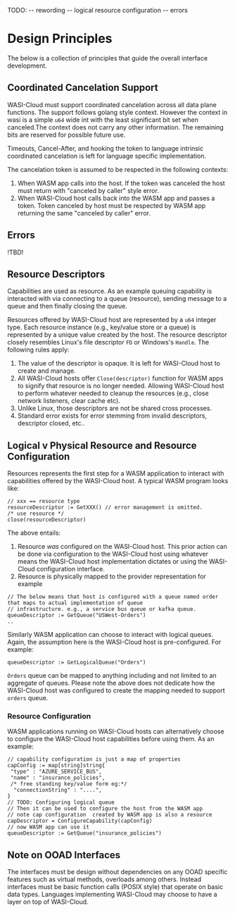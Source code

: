 TODO:
-- rewording
-- logical resource configuration
-- errors

# Design Principles

The below is a collection of principles that guide the overall interface development.

## Coordinated Cancelation Support
WASI-Cloud must support coordinated cancelation across all data plane functions. The support follows golang style
context. However the context in wasi is a simple `u64` wide int with the least significant bit set when canceled.The context does not carry any other information. The remaining bits are reserved for possible future use.

Timeouts, Cancel-After, and hooking the token to language intrinsic coordinated cancelation is left for language specific implementation.

The cancelation token is assumed to be respected in the following contexts:
1. When WASM app calls into the host. If the token was canceled the host must return with "canceled by caller" style error.
2. When WASI-Cloud host calls back into the WASM app and passes a token. Token canceled by host must be respected by WASM app returning the same "canceled by caller" error.


## Errors

!TBD!

## Resource Descriptors
Capabilities are used as resource. As an example queuing capability is interacted with via connecting to a queue (resource), sending message to a queue and then finally closing the queue.

Resources offered by WASI-Cloud host are represented by a `u64` integer type. Each resource instance (e.g., key/value store or a queue) is represented by a unique value created by the host. The resource descriptor closely resembles Linux's file descriptor `FD` or Windows's `Handle`. The following rules apply:

1. The value of the descriptor is opaque. It is left for WASI-Cloud host to create and manage.
2. All WASI-Cloud hosts offer `Close(descriptor)` function for WASM apps to signify that resource is no longer needed. Allowing WASI-Cloud host to perform whatever needed to cleanup the resources (e.g., close network listeners, clear cache etc).
3. Unlike Linux, those descriptors are not be shared cross processes.
4. Standard error exists for error stemming from invalid descriptors, descriptor closed, etc.. 


## Logical v Physical Resource and Resource Configuration
Resources represents the first step for a WASM application to interact with capabilities offered by the WASI-Cloud host. A typical WASM program looks like:

```golang
// xxx == resource type
resourceDescriptor := GetXXX() // error management is omitted.
/* use resource */
close(resourceDescriptor)
```

The above entails:
1.  Resource _was_ configured on the WASI-Cloud host. This prior action can be done via configuration to the WASI-Cloud host using whatever means the WASI-Cloud host implementation dictates or using the WASI-Cloud configuration interface.
2. Resource is physically mapped to the provider representation for example
```
// The below means that host is configured with a queue named order that maps to actual implementation of queue
// infrastructure. e.g., a service bus queue or kafka queue.
queueDescriptor := GetQueue("USWest-Orders")
..
```

Similarly WASM application can choose to interact with logical queues. Again, the assumption here is the WASI-Cloud host is pre-configured. For example:

```golang
queueDescriptor := GetLogicalQueue("Orders")
```

`Orders` queue can be mapped to anything including and not limited to an aggregate of queues. Please note the above does not dedicate how the WASI-Cloud host was configured to create the mapping needed to support `orders` queue.

### Resource Configuration
WASM applications running on WASI-Cloud hosts can alternatively choose to configure the WASI-Cloud host capabilities before using them. As an example:

```golang
// capability configuration is just a map of properties 
capConfig := map[string]string{
 "type" : "AZURE_SERVICE_BUS",
 "name" : "insurance_policies",
 /* free standing key/value form eg:*/
  "connectionString" : "....", 
}
// TODO: Configuring logical queue
// Then it can be used to configure the host from the WASM app
// note cap configuration  created by WASM app is also a resource
capDescriptor = ConfigureCapability(capConfig)
// now WASM app can use it 
queueDescriptor := GetQueue("insurance_policies")
``` 

## Note on OOAD Interfaces 
The interfaces must be design without dependencies on any OOAD specific features such as virtual methods, overloads among others. Instead interfaces must be basic function calls (POSIX style) that operate on basic data types. Languages implementing WASI-Cloud may choose to have a layer on top of WASI-Cloud. 
